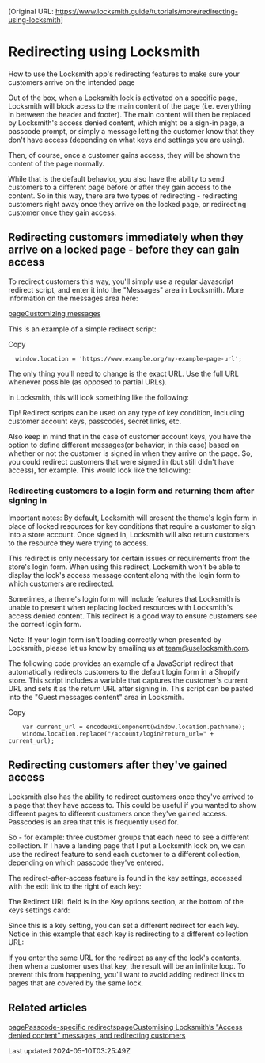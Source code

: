 [Original URL: https://www.locksmith.guide/tutorials/more/redirecting-using-locksmith]

# Redirecting using Locksmith

How to use the Locksmith app's redirecting features to make sure your customers arrive on the intended page

Out of the box, when a Locksmith lock is activated on a specific page, Locksmith will block acess to the main content of the page (i.e. everything in between the header and footer). The main content will then be replaced by Locksmith's access denied content, which might be a sign-in page, a passcode prompt, or simply a message letting the customer know that they don't have access (depending on what keys and settings you are using).

Then, of course, once a customer gains access, they will be shown the content of the page normally.

While that is the default behavior, you also have the ability to send customers to a different page before or after they gain access to the content. So in this way, there are two types of redirecting - redirecting customers right away once they arrive on the locked page, or redirecting customer once they gain access.

## Redirecting customers immediately when they arrive on a locked page - before they can gain access

To redirect customers this way, you'll simply use a regular Javascript redirect script, and enter it into the "Messages" area in Locksmith. More information on the messages area here:

[pageCustomizing messages](/tutorials/more/customizing-messages)

This is an example of a simple redirect script:

Copy

    
      window.location = 'https://www.example.org/my-example-page-url';
    

The only thing you'll need to change is the exact URL. Use the full URL whenever possible (as opposed to partial URLs).

In Locksmith, this will look something like the following:

Tip! Redirect scripts can be used on any type of key condition, including customer account keys, passcodes, secret links, etc.

Also keep in mind that in the case of customer account keys, you have the option to define different messages(or behavior, in this case) based on whether or not the customer is signed in when they arrive on the page. So, you could redirect customers that were signed in (but still didn't have access), for example. This would look like the following:

### Redirecting customers to a login form and returning them after signing in

Important notes: By default, Locksmith will present the theme's login form in place of locked resources for key conditions that require a customer to sign into a store account. Once signed in, Locksmith will also return customers to the resource they were trying to access.

This redirect is only necessary for certain issues or requirements from the store's login form. When using this redirect, Locksmith won't be able to display the lock's access message content along with the login form to which customers are redirected.

Sometimes, a theme's login form will include features that Locksmith is unable to present when replacing locked resources with Locksmith's access denied content. This redirect is a good way to ensure customers see the correct login form.

Note: If your login form isn't loading correctly when presented by Locksmith, please let us know by emailing us at team@uselocksmith.com.

The following code provides an example of a JavaScript redirect that automatically redirects customers to the default login form in a Shopify store. This script includes a variable that captures the customer's current URL and sets it as the return URL after signing in. This script can be pasted into the "Guest messages content" area in Locksmith.

Copy

    
        var current_url = encodeURIComponent(window.location.pathname);
        window.location.replace("/account/login?return_url=" + current_url);
    

## Redirecting customers after they've gained access

Locksmith also has the ability to redirect customers once they've arrived to a page that they have access to. This could be useful if you wanted to show different pages to different customers once they've gained access. Passcodes is an area that this is frequently used for.

So - for example: three customer groups that each need to see a different collection. If I have a landing page that I put a Locksmith lock on, we can use the redirect feature to send each customer to a different collection, depending on which passcode they've entered.

The redirect-after-access feature is found in the key settings, accessed with the edit link to the right of each key:

The Redirect URL field is in the Key options section, at the bottom of the keys settings card:

Since this is a key setting, you can set a different redirect for each key. Notice in this example that each key is redirecting to a different collection URL:

If you enter the same URL for the redirect as any of the lock's contents, then when a customer uses that key, the result will be an infinite loop. To prevent this from happening, you'll want to avoid adding redirect links to pages that are covered by the same lock.

## Related articles
[pagePasscode-specific redirects](/tutorials/more/passcode-specific-redirects)[pageCustomising Locksmith’s "Access denied content" messages, and redirecting customers](/tutorials/more/customising-locksmiths-access-denied-content-messages-and-redirecting-customers)

Last updated 2024-05-10T03:25:49Z
